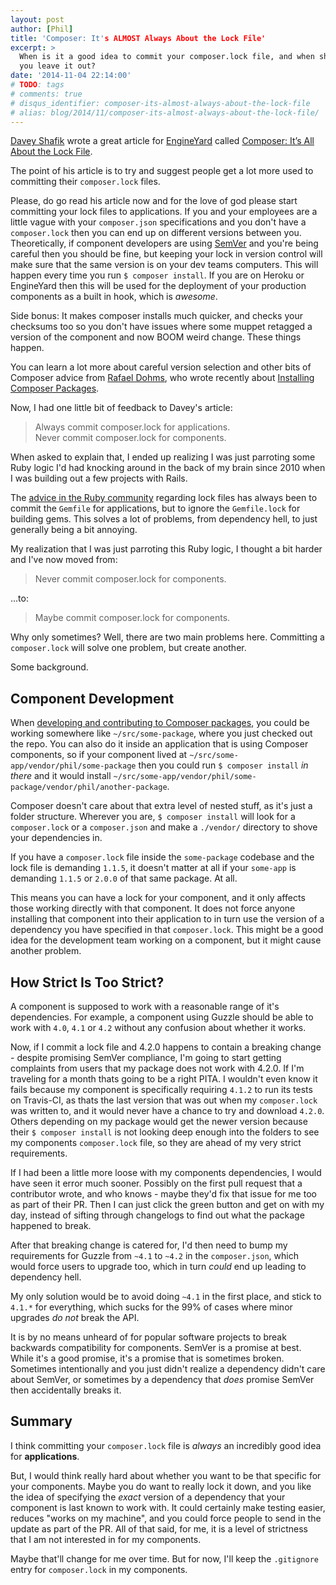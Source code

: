 ```yaml
---
layout: post
author: [Phil]
title: 'Composer: It's ALMOST Always About the Lock File'
excerpt: > 
  When is it a good idea to commit your composer.lock file, and when should 
  you leave it out? 
date: '2014-11-04 22:14:00'
# TODO: tags
# comments: true
# disqus_identifier: composer-its-almost-always-about-the-lock-file
# alias: blog/2014/11/composer-its-almost-always-about-the-lock-file/
---
```


[Davey Shafik](https://twitter.com/dshafik) wrote a great article for [EngineYard](https://engineyard.com/) called [Composer: It’s All About the Lock File](https://blog.engineyard.com/2014/composer-its-all-about-the-lock-file).

The point of his article is to try and suggest people get a lot more used to committing their `composer.lock` files. 

Please, do go read his article now and for the love of god please start committing your lock files to applications. If you and your employees are a little vague with your `composer.json` specifications and you don't have a `composer.lock` then you can end up on different versions between you. Theoretically, if component developers are using [SemVer](http://semver.org/) and you're being careful then you should be fine, but keeping your lock in version control will make sure that the same version is on your dev teams computers. This will happen every time you run `$ composer install`. If you are on Heroku or EngineYard then this will be used for the deployment of your production components as a built in hook, which is _awesome_.

Side bonus: It makes composer installs much quicker, and checks your checksums too so you don't have issues where some muppet retagged a version of the component and now BOOM weird change. These things happen. 

You can learn a lot more about careful version selection and other bits of Composer advice from [Rafael Dohms](https://twitter.com/rdohms), who wrote recently about [Installing Composer Packages](http://blog.doh.ms/2014/10/13/installing-composer-packages/).

Now, I had one little bit of feedback to Davey's article:

> Always commit composer.lock for applications.  
> Never commit composer.lock for components.

When asked to explain that, I ended up realizing I was just parroting some Ruby logic I'd had knocking around in the back of my brain since 2010 when I was building out a few projects with Rails. 

The [advice in the Ruby community](http://yehudakatz.com/2010/12/16/clarifying-the-roles-of-the-gemspec-and-gemfile/) regarding lock files has always been to commit the `Gemfile` for applications, but to ignore the `Gemfile.lock` for building gems. This solves a lot of problems, from dependency hell, to just generally being a bit annoying.

My realization that I was just parroting this Ruby logic, I thought a bit harder and I've now moved from:

> Never commit composer.lock for components.

...to:

> Maybe commit composer.lock for components.

Why only sometimes? Well, there are two main problems here. Committing a `composer.lock` will solve one problem, but create another.

Some background.

## Component Development

When [developing and contributing to Composer packages](/blog/2013/05/testing-contributing-composer-packages), you could be working somewhere like `~/src/some-package`, where you just checked out the repo. You can also do it inside an application that is using Composer components, so if your component lived at `~/src/some-app/vendor/phil/some-package` then you could run `$ composer install` _in there_ and it would install `~/src/some-app/vendor/phil/some-package/vendor/phil/another-package`.

Composer doesn't care about that extra level of nested stuff, as it's just a folder structure. Wherever you are, `$ composer install` will look for a `composer.lock` or a `composer.json` and make a `./vendor/` directory to shove your dependencies in.

If you have a `composer.lock` file inside the `some-package` codebase and the lock file is demanding `1.1.5`, it doesn't matter at all if your `some-app` is demanding `1.1.5` or `2.0.0` of that same package. At all. 

This means you can have a lock for your component, and it only affects those working directly with that component. It does not force anyone installing that component into their application to in turn use the version of a dependency you have specified in that `composer.lock`. This might be a good idea for the development team working on a component, but it might cause another problem.

## How Strict Is Too Strict?

A component is supposed to work with a reasonable range of it's dependencies. For example, a component using Guzzle should be able to work with `4.0`, `4.1` or `4.2` without any confusion about whether it works. 

Now, if I commit a lock file and 4.2.0 happens to contain a breaking change - despite promising SemVer compliance, I'm going to start getting complaints from users that my package does not work with 4.2.0. If I'm traveling for a month thats going to be a right PITA. I wouldn't even know it fails because my component is specifically requiring `4.1.2` to run its tests on Travis-CI, as thats the last version that was out when my `composer.lock` was written to, and it would never have a chance to try and download `4.2.0`. Others depending on my package would get the newer version because their `$ composer install` is not looking deep enough into the folders to see my components `composer.lock` file, so they are ahead of my very strict requirements.

If I had been a little more loose with my components dependencies, I would have seen it error much sooner. Possibly on the first pull request that a contributor wrote, and who knows - maybe they'd fix that issue for me too as part of their PR. Then I can just click the green button and get on with my day, instead of sifting through changelogs to find out what the package happened to break. 

After that breaking change is catered for, I'd then need to bump my requirements for Guzzle from `~4.1` to `~4.2` in the `composer.json`, which would force users to upgrade too, which in turn _could_ end up leading to dependency hell.

My only solution would be to avoid doing `~4.1` in the first place, and stick to `4.1.*` for everything, which sucks for the 99% of cases where minor upgrades _do not_ break the API.

It is by no means unheard of for popular software projects to break backwards compatibility for components. SemVer is a promise at best. While it's a good promise, it's a promise that is sometimes broken. Sometimes intentionally and you just didn't realize a dependency didn't care about SemVer, or sometimes by a dependency that *does* promise SemVer then accidentally breaks it.

## Summary

I think committing your `composer.lock` file is _always_ an incredibly good idea for **applications**.

But, I would think really hard about whether you want to be that specific for your components. Maybe you do want to really lock it down, and you like the idea of specifying the *exact* version of a dependency that your component is last known to work with. It could certainly make testing easier, reduces "works on my machine", and you could force people to send in the update as part of the PR. All of that said, for me, it is a level of strictness that I am not interested in for my components.

Maybe that'll change for me over time. But for now, I'll keep the `.gitignore` entry for  `composer.lock` in my components.
